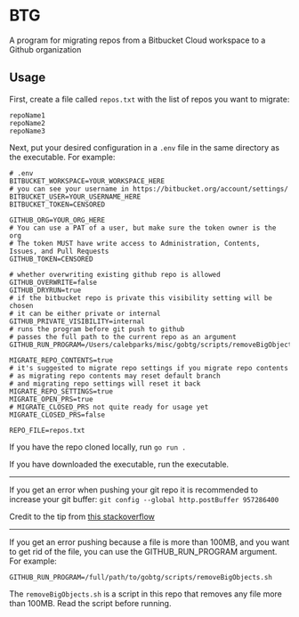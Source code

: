 # BTG
A program for migrating repos from a Bitbucket Cloud workspace to a Github organization


## Usage
First, create a file called `repos.txt` with the list of repos you want to migrate:
```
repoName1
repoName2
repoName3
```

Next, put your desired configuration in a `.env` file in the same directory as the executable.
For example:
```
# .env
BITBUCKET_WORKSPACE=YOUR_WORKSPACE_HERE
# you can see your username in https://bitbucket.org/account/settings/
BITBUCKET_USER=YOUR_USERNAME_HERE
BITBUCKET_TOKEN=CENSORED

GITHUB_ORG=YOUR_ORG_HERE
# You can use a PAT of a user, but make sure the token owner is the org
# The token MUST have write access to Administration, Contents, Issues, and Pull Requests
GITHUB_TOKEN=CENSORED

# whether overwriting existing github repo is allowed
GITHUB_OVERWRITE=false
GITHUB_DRYRUN=true
# if the bitbucket repo is private this visibility setting will be chosen
# it can be either private or internal
GITHUB_PRIVATE_VISIBILITY=internal
# runs the program before git push to github
# passes the full path to the current repo as an argument
GITHUB_RUN_PROGRAM=/Users/calebparks/misc/gobtg/scripts/removeBigObjects.sh

MIGRATE_REPO_CONTENTS=true
# it's suggested to migrate repo settings if you migrate repo contents
# as migrating repo contents may reset default branch
# and migrating repo settings will reset it back
MIGRATE_REPO_SETTINGS=true
MIGRATE_OPEN_PRS=true
# MIGRATE_CLOSED_PRS not quite ready for usage yet
MIGRATE_CLOSED_PRS=false

REPO_FILE=repos.txt
```
If you have the repo cloned locally, run `go run .`

If you have downloaded the executable, run the executable.

---

If you get an error when pushing your git repo it is recommended to increase your git buffer:
`git config --global http.postBuffer 957286400`

Credit to the tip from [this stackoverflow](https://stackoverflow.com/a/69891948)

---

If you get an error pushing because a file is more than 100MB, and you want to get rid of the file, you can use the GITHUB_RUN_PROGRAM argument. For example:
```
GITHUB_RUN_PROGRAM=/full/path/to/gobtg/scripts/removeBigObjects.sh
```

The `removeBigObjects.sh` is a script in this repo that removes any file more than 100MB. Read the script before running.